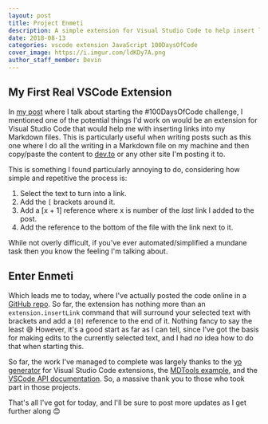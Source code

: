 ```yaml
---
layout: post
title: Project Enmeti
description: A simple extension for Visual Studio Code to help insert links.
date: 2018-08-13
categories: vscode extension JavaScript 100DaysOfCode
cover_image: https://i.imgur.com/ldKDy7A.png
author_staff_member: Devin
---
```


## My First Real VSCode Extension

In [my post][0] where I talk about starting the #100DaysOfCode challenge, I mentioned one of the potential things I'd work on would be an extension for Visual Studio Code that would help me with inserting links into my Markdown files. This is particularly useful when writing posts such as this one where I do all the writing in a Markdown file on my machine and then copy/paste the content to [dev.to][1] or any other site I'm posting it to.

This is something I found particularly annoying to do, considering how simple and repetitive the process is:

1. Select the text to turn into a link.
2. Add the `[` brackets around it.
3. Add a [x + 1] reference where x is number of the _last_ link I added to the post.
4. Add the reference to the bottom of the file with the link next to it.

While not overly difficult, if you've ever automated/simplified a mundane task then you know the feeling I'm talking about.

## Enter Enmeti

Which leads me to today, where I've actually posted the code online in a [GitHub repo][2]. So far, the extension has nothing more than an `extension.insertLink` command that will surround your selected text with brackets and add a `[0]` reference to the end of it. Nothing fancy to say the least 😅 However, it's a good start as far as I can tell, since I've got the basis for making edits to the currently selected text, and I had _no_ idea how to do that when starting this.

So far, the work I've managed to complete was largely thanks to the [yo generator][3] for Visual Studio Code extensions, the [MDTools example][4], and the [VSCode API documentation][5]. So, a massive thank you to those who took part in those projects.

That's all I've got for today, and I'll be sure to post more updates as I get further along 😊

[0]: https://dev.to/hf-solutions/100-days-of-code-challenge-3j5h
[1]: https://dev.to
[2]: https://github.com/HF-Solutions/Enmeti
[3]: https://code.visualstudio.com/docs/extensions/yocode
[4]: https://github.com/Microsoft/vscode-MDTools
[5]: https://code.visualstudio.com/docs/extensionAPI/overview
[6]: https://unsplash.com/@dcanies
[7]: https://unsplash.com